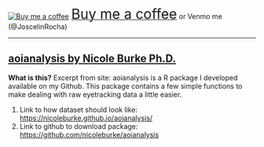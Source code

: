 <link href="https://fonts.googleapis.com/css?family=Cookie" rel="stylesheet"><a class="bmc-button" target="_blank" href="https://www.buymeacoffee.com/JoscelinRocha"><img src="https://cdn.buymeacoffee.com/buttons/bmc-new-btn-logo.svg" alt="Buy me a coffee"><span style="margin-left:5px;font-size:28px !important;">Buy me a coffee</span></a> or Venmo me (@JoscelinRocha)   ​

***
## [aoianalysis by Nicole Burke Ph.D.](https://nicoleburke.github.io/aoianalysis/)
**What is this?**
Excerpt from site: aoianalysis is a R package I developed available on my Github. This package contains a few simple functions to make dealing with raw eyetracking data a little easier.
1. Link to how dataset should look like: https://nicoleburke.github.io/aoianalysis/
1. Link to github to download package: https://github.com/nicoleburke/aoianalysis